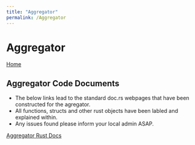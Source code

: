 ```yaml
---
title: "Aggregator"
permalink: /Aggregator
---
```


# Aggregator

[Home](https://m30819-2020.github.io/cw-code-t1/Home/)

## Aggregator Code Documents

- The below links lead to the standard doc.rs webpages that have been constructed for the agregator.
- All functions, structs and other rust objects have been labled and explained within.
- Any issues found please inform your local admin ASAP.

[Aggregator Rust Docs](/cw-code-t1/code_docs/doc/pegassas_aggregator/)
